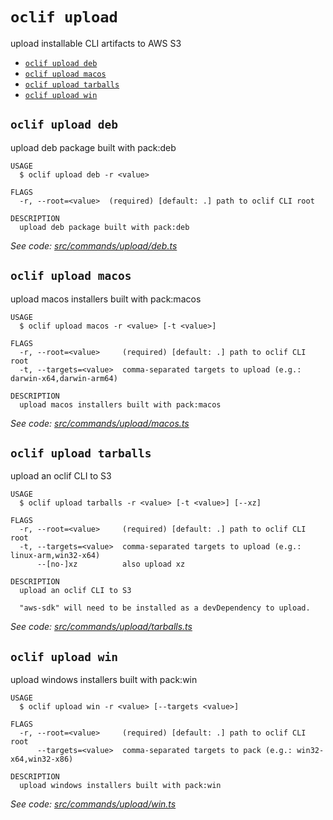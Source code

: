 # `oclif upload`

upload installable CLI artifacts to AWS S3

- [`oclif upload deb`](#oclif-upload-deb)
- [`oclif upload macos`](#oclif-upload-macos)
- [`oclif upload tarballs`](#oclif-upload-tarballs)
- [`oclif upload win`](#oclif-upload-win)

## `oclif upload deb`

upload deb package built with pack:deb

```
USAGE
  $ oclif upload deb -r <value>

FLAGS
  -r, --root=<value>  (required) [default: .] path to oclif CLI root

DESCRIPTION
  upload deb package built with pack:deb
```

_See code: [src/commands/upload/deb.ts](https://github.com/oclif/oclif/blob/v4.4.13-dev.1/src/commands/upload/deb.ts)_

## `oclif upload macos`

upload macos installers built with pack:macos

```
USAGE
  $ oclif upload macos -r <value> [-t <value>]

FLAGS
  -r, --root=<value>     (required) [default: .] path to oclif CLI root
  -t, --targets=<value>  comma-separated targets to upload (e.g.: darwin-x64,darwin-arm64)

DESCRIPTION
  upload macos installers built with pack:macos
```

_See code: [src/commands/upload/macos.ts](https://github.com/oclif/oclif/blob/v4.4.13-dev.1/src/commands/upload/macos.ts)_

## `oclif upload tarballs`

upload an oclif CLI to S3

```
USAGE
  $ oclif upload tarballs -r <value> [-t <value>] [--xz]

FLAGS
  -r, --root=<value>     (required) [default: .] path to oclif CLI root
  -t, --targets=<value>  comma-separated targets to upload (e.g.: linux-arm,win32-x64)
      --[no-]xz          also upload xz

DESCRIPTION
  upload an oclif CLI to S3

  "aws-sdk" will need to be installed as a devDependency to upload.
```

_See code: [src/commands/upload/tarballs.ts](https://github.com/oclif/oclif/blob/v4.4.13-dev.1/src/commands/upload/tarballs.ts)_

## `oclif upload win`

upload windows installers built with pack:win

```
USAGE
  $ oclif upload win -r <value> [--targets <value>]

FLAGS
  -r, --root=<value>     (required) [default: .] path to oclif CLI root
      --targets=<value>  comma-separated targets to pack (e.g.: win32-x64,win32-x86)

DESCRIPTION
  upload windows installers built with pack:win
```

_See code: [src/commands/upload/win.ts](https://github.com/oclif/oclif/blob/v4.4.13-dev.1/src/commands/upload/win.ts)_
